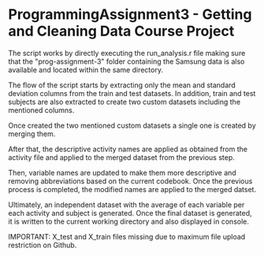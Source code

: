 # ProgrammingAssignment3 - Getting and Cleaning Data Course Project

The script works by directly executing the run_analysis.r file making sure that the "prog-assignment-3" folder containing the Samsung data is also available and located within the same directory.

The flow of the script starts by extracting only the mean and standard deviation columns from the train and test datasets. In addition, train and test subjects are also extracted to create two custom datasets including the mentioned columns.

Once created the two mentioned custom datasets a single one is created by merging them.

After that, the descriptive activity names are applied as obtained from the activity file and applied to the merged dataset from the previous step.

Then, variable names are updated to make them more descriptive and removing abbreviations based on the current codebook.
Once the previous process is completed, the modified names are applied to the merged datset.

Ultimately, an independent dataset with the average of each variable per each activity and subject is generated. Once the final dataset is generated, it is written to the current working directory and also displayed in console.

IMPORTANT: X_test and X_train files missing due to maximum file upload restriction on Github.


